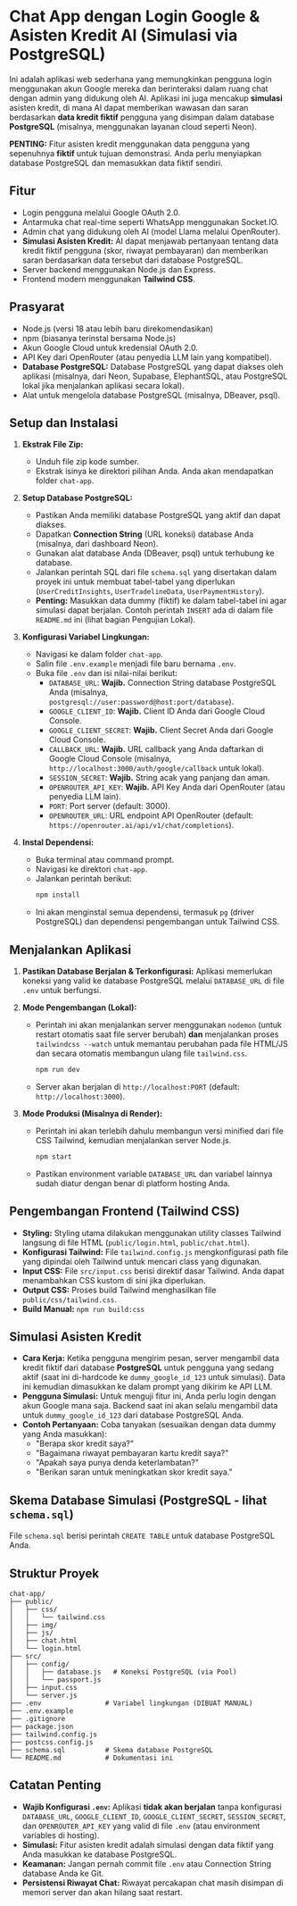 # Chat App dengan Login Google & Asisten Kredit AI (Simulasi via PostgreSQL)

Ini adalah aplikasi web sederhana yang memungkinkan pengguna login menggunakan akun Google mereka dan berinteraksi dalam ruang chat dengan admin yang didukung oleh AI. Aplikasi ini juga mencakup **simulasi** asisten kredit, di mana AI dapat memberikan wawasan dan saran berdasarkan **data kredit fiktif** pengguna yang disimpan dalam database **PostgreSQL** (misalnya, menggunakan layanan cloud seperti Neon).

**PENTING:** Fitur asisten kredit menggunakan data pengguna yang sepenuhnya **fiktif** untuk tujuan demonstrasi. Anda perlu menyiapkan database PostgreSQL dan memasukkan data fiktif sendiri.

## Fitur

*   Login pengguna melalui Google OAuth 2.0.
*   Antarmuka chat real-time seperti WhatsApp menggunakan Socket.IO.
*   Admin chat yang didukung oleh AI (model Llama melalui OpenRouter).
*   **Simulasi Asisten Kredit:** AI dapat menjawab pertanyaan tentang data kredit fiktif pengguna (skor, riwayat pembayaran) dan memberikan saran berdasarkan data tersebut dari database PostgreSQL.
*   Server backend menggunakan Node.js dan Express.
*   Frontend modern menggunakan **Tailwind CSS**.

## Prasyarat

*   Node.js (versi 18 atau lebih baru direkomendasikan)
*   npm (biasanya terinstal bersama Node.js)
*   Akun Google Cloud untuk kredensial OAuth 2.0.
*   API Key dari OpenRouter (atau penyedia LLM lain yang kompatibel).
*   **Database PostgreSQL:** Database PostgreSQL yang dapat diakses oleh aplikasi (misalnya, dari Neon, Supabase, ElephantSQL, atau PostgreSQL lokal jika menjalankan aplikasi secara lokal).
*   Alat untuk mengelola database PostgreSQL (misalnya, DBeaver, psql).

## Setup dan Instalasi

1.  **Ekstrak File Zip:**
    *   Unduh file zip kode sumber.
    *   Ekstrak isinya ke direktori pilihan Anda. Anda akan mendapatkan folder `chat-app`.

2.  **Setup Database PostgreSQL:**
    *   Pastikan Anda memiliki database PostgreSQL yang aktif dan dapat diakses.
    *   Dapatkan **Connection String** (URL koneksi) database Anda (misalnya, dari dashboard Neon).
    *   Gunakan alat database Anda (DBeaver, psql) untuk terhubung ke database.
    *   Jalankan perintah SQL dari file `schema.sql` yang disertakan dalam proyek ini untuk membuat tabel-tabel yang diperlukan (`UserCreditInsights`, `UserTradelineData`, `UserPaymentHistory`).
    *   **Penting:** Masukkan data dummy (fiktif) ke dalam tabel-tabel ini agar simulasi dapat berjalan. Contoh perintah `INSERT` ada di dalam file `README.md` ini (lihat bagian Pengujian Lokal).

3.  **Konfigurasi Variabel Lingkungan:**
    *   Navigasi ke dalam folder `chat-app`.
    *   Salin file `.env.example` menjadi file baru bernama `.env`.
    *   Buka file `.env` dan isi nilai-nilai berikut:
        *   `DATABASE_URL`: **Wajib.** Connection String database PostgreSQL Anda (misalnya, `postgresql://user:password@host:port/database`).
        *   `GOOGLE_CLIENT_ID`: **Wajib.** Client ID Anda dari Google Cloud Console.
        *   `GOOGLE_CLIENT_SECRET`: **Wajib.** Client Secret Anda dari Google Cloud Console.
        *   `CALLBACK_URL`: **Wajib.** URL callback yang Anda daftarkan di Google Cloud Console (misalnya, `http://localhost:3000/auth/google/callback` untuk lokal).
        *   `SESSION_SECRET`: **Wajib.** String acak yang panjang dan aman.
        *   `OPENROUTER_API_KEY`: **Wajib.** API Key Anda dari OpenRouter (atau penyedia LLM lain).
        *   `PORT`: Port server (default: 3000).
        *   `OPENROUTER_URL`: URL endpoint API OpenRouter (default: `https://openrouter.ai/api/v1/chat/completions`).

4.  **Instal Dependensi:**
    *   Buka terminal atau command prompt.
    *   Navigasi ke direktori `chat-app`.
    *   Jalankan perintah berikut:
        ```bash
        npm install
        ```
    *   Ini akan menginstal semua dependensi, termasuk `pg` (driver PostgreSQL) dan dependensi pengembangan untuk Tailwind CSS.

## Menjalankan Aplikasi

1.  **Pastikan Database Berjalan & Terkonfigurasi:** Aplikasi memerlukan koneksi yang valid ke database PostgreSQL melalui `DATABASE_URL` di file `.env` untuk berfungsi.

2.  **Mode Pengembangan (Lokal):**
    *   Perintah ini akan menjalankan server menggunakan `nodemon` (untuk restart otomatis saat file server berubah) **dan** menjalankan proses `tailwindcss --watch` untuk memantau perubahan pada file HTML/JS dan secara otomatis membangun ulang file `tailwind.css`.
        ```bash
        npm run dev
        ```
    *   Server akan berjalan di `http://localhost:PORT` (default: `http://localhost:3000`).

3.  **Mode Produksi (Misalnya di Render):**
    *   Perintah ini akan terlebih dahulu membangun versi minified dari file CSS Tailwind, kemudian menjalankan server Node.js.
        ```bash
        npm start
        ```
    *   Pastikan environment variable `DATABASE_URL` dan variabel lainnya sudah diatur dengan benar di platform hosting Anda.

## Pengembangan Frontend (Tailwind CSS)

*   **Styling:** Styling utama dilakukan menggunakan utility classes Tailwind langsung di file HTML (`public/login.html`, `public/chat.html`).
*   **Konfigurasi Tailwind:** File `tailwind.config.js` mengkonfigurasi path file yang dipindai oleh Tailwind untuk mencari class yang digunakan.
*   **Input CSS:** File `src/input.css` berisi direktif dasar Tailwind. Anda dapat menambahkan CSS kustom di sini jika diperlukan.
*   **Output CSS:** Proses build Tailwind menghasilkan file `public/css/tailwind.css`.
*   **Build Manual:** `npm run build:css`

## Simulasi Asisten Kredit

*   **Cara Kerja:** Ketika pengguna mengirim pesan, server mengambil data kredit fiktif dari database **PostgreSQL** untuk pengguna yang sedang aktif (saat ini di-hardcode ke `dummy_google_id_123` untuk simulasi). Data ini kemudian dimasukkan ke dalam prompt yang dikirim ke API LLM.
*   **Pengguna Simulasi:** Untuk menguji fitur ini, Anda perlu login dengan akun Google mana saja. Backend saat ini akan selalu mengambil data untuk `dummy_google_id_123` dari database PostgreSQL Anda.
*   **Contoh Pertanyaan:** Coba tanyakan (sesuaikan dengan data dummy yang Anda masukkan):
    *   "Berapa skor kredit saya?"
    *   "Bagaimana riwayat pembayaran kartu kredit saya?"
    *   "Apakah saya punya denda keterlambatan?"
    *   "Berikan saran untuk meningkatkan skor kredit saya."

## Skema Database Simulasi (PostgreSQL - lihat `schema.sql`)

File `schema.sql` berisi perintah `CREATE TABLE` untuk database PostgreSQL Anda.

## Struktur Proyek

```
chat-app/
├── public/
│   ├── css/
│   │   └── tailwind.css
│   ├── img/
│   ├── js/
│   ├── chat.html
│   └── login.html
├── src/
│   ├── config/
│   │   ├── database.js   # Koneksi PostgreSQL (via Pool)
│   │   └── passport.js
│   ├── input.css
│   └── server.js
├── .env                # Variabel lingkungan (DIBUAT MANUAL)
├── .env.example
├── .gitignore
├── package.json
├── tailwind.config.js
├── postcss.config.js
├── schema.sql          # Skema database PostgreSQL
└── README.md           # Dokumentasi ini
```

## Catatan Penting

*   **Wajib Konfigurasi `.env`:** Aplikasi **tidak akan berjalan** tanpa konfigurasi `DATABASE_URL`, `GOOGLE_CLIENT_ID`, `GOOGLE_CLIENT_SECRET`, `SESSION_SECRET`, dan `OPENROUTER_API_KEY` yang valid di file `.env` (atau environment variables di hosting).
*   **Simulasi:** Fitur asisten kredit adalah simulasi dengan data fiktif yang Anda masukkan ke database PostgreSQL.
*   **Keamanan:** Jangan pernah commit file `.env` atau Connection String database Anda ke Git.
*   **Persistensi Riwayat Chat:** Riwayat percakapan chat masih disimpan di memori server dan akan hilang saat restart.
